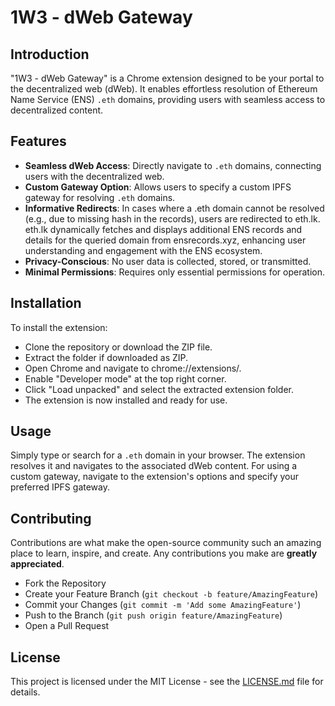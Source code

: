# 1W3 - dWeb Gateway

## Introduction
"1W3 - dWeb Gateway" is a Chrome extension designed to be your portal to the decentralized web (dWeb). It enables effortless resolution of Ethereum Name Service (ENS) `.eth` domains, providing users with seamless access to decentralized content.

## Features
- **Seamless dWeb Access**: Directly navigate to `.eth` domains, connecting users with the decentralized web.
- **Custom Gateway Option**: Allows users to specify a custom IPFS gateway for resolving `.eth` domains.
- **Informative Redirects**: In cases where a .eth domain cannot be resolved (e.g., due to missing hash in the records), users are redirected to eth.lk. eth.lk dynamically fetches and displays additional ENS records and details for the queried domain from ensrecords.xyz, enhancing user understanding and engagement with the ENS ecosystem.
- **Privacy-Conscious**: No user data is collected, stored, or transmitted.
- **Minimal Permissions**: Requires only essential permissions for operation.

## Installation
To install the extension:
- Clone the repository or download the ZIP file.
- Extract the folder if downloaded as ZIP.
- Open Chrome and navigate to chrome://extensions/.
- Enable "Developer mode" at the top right corner.
- Click "Load unpacked" and select the extracted extension folder.
- The extension is now installed and ready for use.

## Usage
Simply type or search for a `.eth` domain in your browser. The extension resolves it and navigates to the associated dWeb content. For using a custom gateway, navigate to the extension's options and specify your preferred IPFS gateway.

## Contributing
Contributions are what make the open-source community such an amazing place to learn, inspire, and create. Any contributions you make are **greatly appreciated**.

- Fork the Repository
- Create your Feature Branch (`git checkout -b feature/AmazingFeature`)
- Commit your Changes (`git commit -m 'Add some AmazingFeature'`)
- Push to the Branch (`git push origin feature/AmazingFeature`)
- Open a Pull Request

## License
This project is licensed under the MIT License - see the [LICENSE.md](LICENSE.md) file for details.

